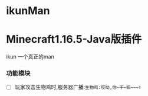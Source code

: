 # ikunMan
# Minecraft1.16.5-Java版插件
ikun 一个真正的man

### 功能模块
- [ ] 玩家攻击生物鸡时,服务器广播:``生物鸡:哎呦,你~干~嘛~~~!``
